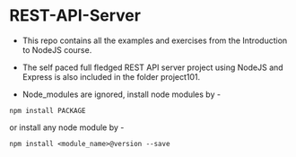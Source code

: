 # REST-API-Server

- This repo contains all the examples and exercises from the Introduction to NodeJS course.

- The self paced full fledged REST API server project using NodeJS and Express is also included in the folder project101.

- Node_modules are ignored, install node modules by -

```
npm install PACKAGE
```
or install any node module by -
```
npm install <module_name>@version --save
```
